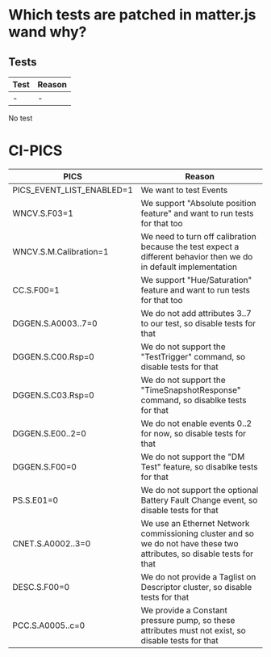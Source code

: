 # Which tests are patched in matter.js wand why?

## Tests

| Test | Reason |
|------|--------|
| -    | -      |

No test 

# CI-PICS

| PICS                      | Reason                                                                                                                 |
|---------------------------|------------------------------------------------------------------------------------------------------------------------|
| PICS_EVENT_LIST_ENABLED=1 | We want to test Events                                                                                                 |
| WNCV.S.F03=1              | We support "Absolute position feature" and want to run tests for that too                                              |
| WNCV.S.M.Calibration=1    | We need to turn off calibration because the test expect a different behavior then we do in default implementation      |
| CC.S.F00=1                | We support "Hue/Saturation" feature and want to run tests for that too                                                 |
| DGGEN.S.A0003..7=0        | We do not add attributes 3..7 to our test, so disable tests for that                                                   |
| DGGEN.S.C00.Rsp=0         | We do not support the "TestTrigger" command, so disable tests for that                                                 |
| DGGEN.S.C03.Rsp=0         | We do not support the "TimeSnapshotResponse" command, so disablke tests for that                                       |
| DGGEN.S.E00..2=0          | We do not enable events 0..2 for now, so disable tests for that                                                        |
| DGGEN.S.F00=0             | We do not support the "DM Test" feature, so disablke tests for that                                                    |
| PS.S.E01=0                | We do not support the optional Battery Fault Change event, so disable tests for that                                   |
| CNET.S.A0002..3=0         | We use an Ethernet Network commissioning cluster and so we do not have these two attributes, so disable tests for that |
| DESC.S.F00=0              | We do not provide a Taglist on Descriptor cluster, so disable tests for that                                           |
| PCC.S.A0005..c=0          | We provide a Constant pressure pump, so these attributes must not exist, so disable tests for that                     |
